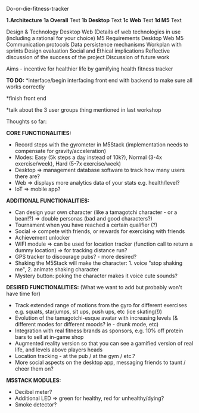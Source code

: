 Do-or-die-fitness-tracker

**1.Architecture**
**1a Overall**
Text
**1b Desktop**
Text
**1c Web**
Text
**1d M5**
Text
  
Design & Technology
Desktop
Web (Details of web technologies in use (including a rational for your choice)
M5
Requirements
Desktop
Web
M5
Communication protocols
Data persistence mechanisms
Workplan with sprints
Design evaluation
Social and Ethical implications
Reflective discussion of the success of the project
Discussion of future work 







Aims - incentive for healthier life by gamifying health fitness tracker

**TO DO:**
*interface/begin interfacing front end with backend to make sure all works correctly

*finish front end

*talk about the 3 user groups thing mentioned in last workshop

Thoughts so far:

**CORE FUNCTIONALITIES:**
* Record steps with the gyrometer in M5Stack (implementation needs to compensate for gravity/acceleration)
* Modes: Easy (5k steps a day instead of 10k?), Normal (3-4x exercise/week), Hard (5-7x exercise/week)
* Desktop => management database software to track how many users there are?
* Web => displays more analytics data of your stats e.g. health/level?
* IoT => mobile app?

**ADDITIONAL FUNCTIONALITIES:**
* Can design your own character (like a tamagotchi character - or a bean!?) => double personas (bad and good characters?)
* Tournament when you have reached a certain qualifier (?)
* Social => compete with friends, or rewards for exercising with friends
* Achievement unlocker 
* WIFI module => can be used for location tracker (function call to return a dummy location) => for tracking distance run?
* GPS tracker to discourage pubs? - more desired?
* Shaking the M5Stack will make the character: 1. voice "stop shaking me", 2. animate shaking character
* Mystery button: poking the character makes it voice cute sounds?

**DESIRED FUNCTIONALITIES:** (What we want to add but probably won't have time for)
* Track extended range of motions from the gyro for different exercises e.g. squats, starjumps, sit ups, push ups, etc (ice skating(!)) 
* Evolution of the tamagotchi-esque avatar with increasing levels (& different modes for different moods? ie - drunk mode, etc)
* Integration with real fitness brands as sponsors, e.g. 10% off protein bars to sell at in-game shop
* Augmented reality version so that you can see a gamified version of real life, and levels above players heads
* Location tracking - at the pub / at the gym / etc.? 
* More social aspects on the desktop app, messaging friends to taunt / cheer them on? 
  
**M5STACK MODULES:**
* Decibel meter?
* Additional LED => green for healthy, red for unhealthy/dying?
* Smoke detector?

